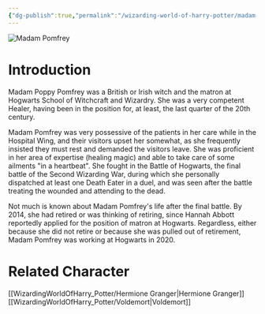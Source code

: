 ```yaml
---
{"dg-publish":true,"permalink":"/wizarding-world-of-harry-potter/madam-pomfrey/","dgPassFrontmatter":true,"created":"","updated":""}
---
```


![Madam Pomfrey](http://rxbg5ysja.bkt.gdipper.com/Madam_Pomfrey.png)
# Introduction
Madam Poppy Pomfrey was a British or Irish witch and the matron at Hogwarts School of Witchcraft and Wizardry. She was a very competent Healer, having been in the position for, at least, the last quarter of the 20th century.

Madam Pomfrey was very possessive of the patients in her care while in the Hospital Wing, and their visitors upset her somewhat, as she frequently insisted they must rest and demanded the visitors leave. She was proficient in her area of expertise (healing magic) and able to take care of some ailments "in a heartbeat". She fought in the Battle of Hogwarts, the final battle of the Second Wizarding War, during which she personally dispatched at least one Death Eater in a duel, and was seen after the battle treating the wounded and attending to the dead.

Not much is known about Madam Pomfrey's life after the final battle. By 2014, she had retired or was thinking of retiring, since Hannah Abbott reportedly applied for the position of matron at Hogwarts. Regardless, either because she did not retire or because she was pulled out of retirement, Madam Pomfrey was working at Hogwarts in 2020.

# Related Character
[[WizardingWorldOfHarry_Potter/Hermione Granger\|Hermione Granger]]
[[WizardingWorldOfHarry_Potter/Voldemort\|Voldemort]]

